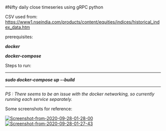 #Nifty daily close timeseries using gRPC python

CSV used from:
https://www1.nseindia.com/products/content/equities/indices/historical_index_data.htm

prerequisites:

***docker***

***docker-compose***

Steps to run:
***
***sudo docker-compose up --build***
***

_PS : There seems to be an issue with the docker networking, so currently running each service separately._

Some screenshots for reference:

<a href="https://ibb.co/TWm5pCH"><img src="https://i.ibb.co/BnqRd1g/Screenshot-from-2020-09-28-01-28-00.png" alt="Screenshot-from-2020-09-28-01-28-00" border="0"></a>
<a href="https://ibb.co/HD0YjBY"><img src="https://i.ibb.co/WWQFLGF/Screenshot-from-2020-09-28-01-27-43.png" alt="Screenshot-from-2020-09-28-01-27-43" border="0"></a>